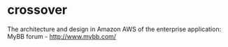 # crossover
The architecture and design in Amazon AWS of the enterprise application: MyBB forum - http://www.mybb.com/
